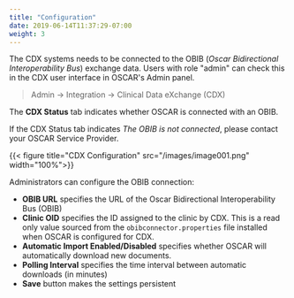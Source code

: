 ```yaml
---
title: "Configuration"
date: 2019-06-14T11:37:29-07:00
weight: 3
---
```


The CDX systems needs to be connected to the OBIB (*Oscar Bidirectional Interoperability Bus*) exchange data. Users with role "admin" can check this in the CDX user interface in OSCAR's Admin panel.

> Admin → Integration → Clinical Data eXchange (CDX)

The **CDX Status** tab indicates whether OSCAR is connected with an OBIB.

If the CDX Status tab indicates *The OBIB is not connected*, please contact your OSCAR Service Provider.

{{< figure title="CDX Configuration" src="/images/image001.png" width="100%">}}

Administrators can configure the OBIB connection:

- **OBIB URL** specifies the URL of the Oscar Bidirectional Interoperability Bus (OBIB)
- **Clinic OID** specifies the ID assigned to the clinic by CDX. This is a read only value sourced from the `obibconnector.properties` file installed when OSCAR is configured for CDX.
- **Automatic Import Enabled/Disabled** specifies whether OSCAR will automatically download new documents.
- **Polling Interval** specifies the time interval between automatic downloads (in minutes)
- **Save** button makes the settings persistent
